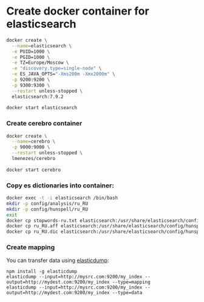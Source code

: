 # Create docker container for elasticsearch

```bash
docker create \
  --name=elasticsearch \
  -e PUID=1000 \
  -e PGID=1000 \
  -e TZ=Europe/Moscow \
  -e "discovery.type=single-node" \
  -e ES_JAVA_OPTS="-Xms200m -Xmx2000m" \
  -p 9200:9200 \
  -p 9300:9300 \
  --restart unless-stopped \
  elasticsearch:7.9.2
  
docker start elasticsearch
```

### Create cerebro container

```bash
docker create \
  --name=cerebro \
  -p 9000:9000 \
  --restart unless-stopped \
  lmenezes/cerebro
  
docker start cerebro
```

### Copy es dictionaries into container:

```bash 
docker exec -t -i elasticsearch /bin/bash
mkdir -p config/analysis/ru_RU
mkdir -p config/hunspell/ru_RU
exit
docker cp stopwords-ru.txt elasticsearch:/usr/share/elasticsearch/config/analysis/ru_RU/
docker cp ru_RU.aff elasticsearch:/usr/share/elasticsearch/config/hunspell/ru_RU
docker cp ru_RU.dic elasticsearch:/usr/share/elasticsearch/config/hunspell/ru_RU
```

### Create mapping

You can transfer data using [elasticdump](https://stackoverflow.com/questions/26547560/how-to-move-elasticsearch-data-from-one-server-to-another):

```
npm install -g elasticdump
elasticdump --input=http://mysrc.com:9200/my_index --output=http://mydest.com:9200/my_index --type=mapping
elasticdump --input=http://mysrc.com:9200/my_index --output=http://mydest.com:9200/my_index --type=data
```